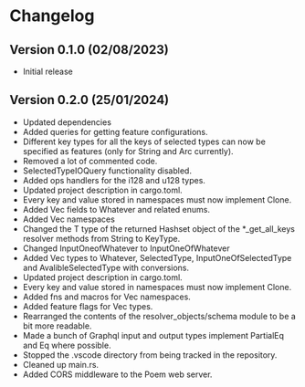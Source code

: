 # Changelog

## Version 0.1.0 (02/08/2023)

- Initial release

## Version 0.2.0 (25/01/2024)

- Updated dependencies
- Added queries for getting feature configurations.
- Different key types for all the keys of selected types can now be specified as features (only for String and Arc<String> currently).
- Removed a lot of commented code.
- SelectedTypeIOQuery functionality disabled.
- Added ops handlers for the i128 and u128 types.
- Updated project description in cargo.toml.
- Every key and value stored in namespaces must now implement Clone.
- Added Vec fields to Whatever and related enums.
- Added Vec namespaces
- Changed the T type of the returned Hashset object of the *_get_all_keys resolver methods from String to KeyType.
- Changed InputOneofWhatever to InputOneOfWhatever
- Added Vec types to Whatever, SelectedType, InputOneOfSelectedType and AvalibleSelectedType with conversions.
- Updated project description in cargo.toml.
- Every key and value stored in namespaces must now implement Clone.
- Added fns and macros for Vec namespaces.
- Added feature flags for Vec types.
- Rearranged the contents of the resolver_objects/schema module to be a bit more readable.
- Made a bunch of Graphql input and output types implement PartialEq and Eq where possible.
- Stopped the .vscode directory from being tracked in the repository.
- Cleaned up main.rs.
- Added CORS middleware to the Poem web server.







